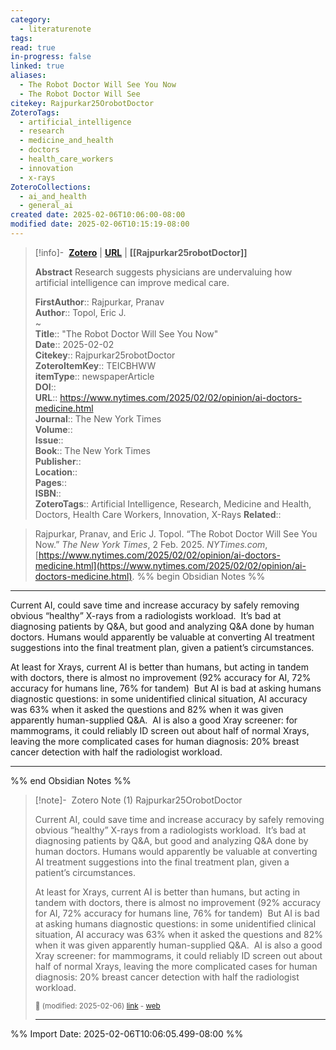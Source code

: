 ```yaml
---
category:
  - literaturenote
tags: 
read: true
in-progress: false
linked: true
aliases:
  - The Robot Doctor Will See You Now
  - The Robot Doctor Will See
citekey: Rajpurkar25OrobotDoctor
ZoteroTags:
  - artificial_intelligence
  - research
  - medicine_and_health
  - doctors
  - health_care_workers
  - innovation
  - x-rays
ZoteroCollections:
  - ai_and_health
  - general_ai
created date: 2025-02-06T10:06:00-08:00
modified date: 2025-02-06T10:15:19-08:00
---
```


> [!info]- &nbsp;[**Zotero**](zotero://select/library/items/TEICBHWW)   | [**URL**](https://www.nytimes.com/2025/02/02/opinion/ai-doctors-medicine.html) | **[[Rajpurkar25robotDoctor]]**
>
> 
> **Abstract**
> Research suggests physicians are undervaluing how artificial intelligence can improve medical care.
> 
> 
> **FirstAuthor**:: Rajpurkar, Pranav  
> **Author**:: Topol, Eric J.  
~    
> **Title**:: "The Robot Doctor Will See You Now"  
> **Date**:: 2025-02-02  
> **Citekey**:: Rajpurkar25robotDoctor  
> **ZoteroItemKey**:: TEICBHWW  
> **itemType**:: newspaperArticle  
> **DOI**::   
> **URL**:: https://www.nytimes.com/2025/02/02/opinion/ai-doctors-medicine.html  
> **Journal**:: The New York Times  
> **Volume**::   
> **Issue**::   
> **Book**:: The New York Times  
> **Publisher**::   
> **Location**::    
> **Pages**::   
> **ISBN**::   
> **ZoteroTags**:: Artificial Intelligence, Research, Medicine and Health, Doctors, Health Care Workers, Innovation, X-Rays
> **Related**:: 

> Rajpurkar, Pranav, and Eric J. Topol. “The Robot Doctor Will See You Now.” _The New York Times_, 2 Feb. 2025. _NYTimes.com_, [https://www.nytimes.com/2025/02/02/opinion/ai-doctors-medicine.html](https://www.nytimes.com/2025/02/02/opinion/ai-doctors-medicine.html).
%% begin Obsidian Notes %%
___
Current AI, could save time and increase accuracy by safely removing obvious “healthy” X-rays from a radiologists workload.  It’s bad at diagnosing patients by Q&A, but good and analyzing Q&A done by human doctors. Humans would apparently be valuable at converting AI treatment suggestions into the final treatment plan, given a patient’s circumstances.

At least for Xrays, current AI is better than humans, but acting in tandem with doctors, there is almost no improvement (92% accuracy for AI, 72% accuracy for humans line, 76% for tandem)  But AI is bad at asking humans diagnostic questions: in some unidentified clinical situation, AI accuracy was 63% when it asked the questions and 82% when it was given apparently human-supplied Q&A.  AI is also a good Xray screener: for mammograms, it could reliably ID screen out about half of normal Xrays, leaving the more complicated cases for human diagnosis: 20% breast cancer detection with half the radiologist workload.
___
%% end Obsidian Notes %%

> [!note]- &nbsp;Zotero Note (1)
> Rajpurkar25OrobotDoctor
> 
> Current AI, could save time and increase accuracy by safely removing obvious “healthy” X-rays from a radiologists workload.  It’s bad at diagnosing patients by Q&A, but good and analyzing Q&A done by human doctors. Humans would apparently be valuable at converting AI treatment suggestions into the final treatment plan, given a patient’s circumstances.
> 
> At least for Xrays, current AI is better than humans, but acting in tandem with doctors, there is almost no improvement (92% accuracy for AI, 72% accuracy for humans line, 76% for tandem)  But AI is bad at asking humans diagnostic questions: in some unidentified clinical situation, AI accuracy was 63% when it asked the questions and 82% when it was given apparently human-supplied Q&A.  AI is also a good Xray screener: for mammograms, it could reliably ID screen out about half of normal Xrays, leaving the more complicated cases for human diagnosis: 20% breast cancer detection with half the radiologist workload.
> 
> <small>📝️ (modified: 2025-02-06) [link](zotero://select/library/items/WFGQJWE8) - [web](http://zotero.org/users/60638/items/WFGQJWE8)</small>
>  
> ---



%% Import Date: 2025-02-06T10:06:05.499-08:00 %%
